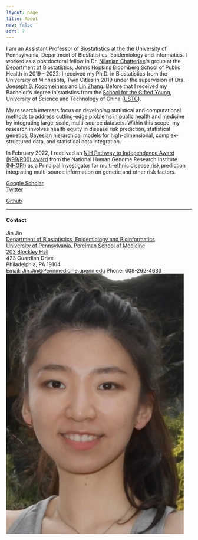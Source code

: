 ```yaml
---
layout: page
title: About
nav: false
sort: 7
---
```

  
I am an Assistant Professor of Biostatistics at the the University of Pennsylvania, Department of Biostatistics, Epidemiology and Informatics. I worked as a postdoctoral fellow in Dr. [Nilanjan Chatterjee](https://nilanjanchatterjee.org/)'s group at the [Department of Biostatistics](https://www.jhsph.edu/departments/biostatistics/), Johns Hopkins Bloomberg School of Public Health in 2019 - 2022. I received my Ph.D. in Biostatistics from the University of Minnesota, Twin Cities in 2019 under the supervision of Drs. [Joeseph S. Koopmeiners](https://directory.sph.umn.edu/bio/sph-a-z/joseph-koopmeiners) and [Lin Zhang](https://directory.sph.umn.edu/bio/sph-a-z/lin-zhang). Before that I received my Bachelor's degree in statistics from the [School for the Gifted Young](https://en.scgy.ustc.edu.cn/), University of Science and Technology of China ([USTC](https://en.ustc.edu.cn/)).

My research interests focus on developing statistical and computational methods to address cutting-edge problems in public health and medicine by integrating large-scale, multi-source datasets. Within this scope, my research involves health equity in disease risk prediction, statistical genetics, Bayesian hierarchical models for high-dimensional, complex-structured data, and statistical data integration.

In February 2022, I received an [NIH Pathway to Independence Award (K99/R00) award](https://reporter.nih.gov/search/5u7x8jpqxUSznDKcHnIqSw/project-details/10349828) from the National Human Genome Research Institute ([NHGRI](https://www.genome.gov/)) as a Principal Investigator for multi-ethnic disease risk prediction integrating multi-source information on genetic and other risk factors. <br /> 


[Google Scholar](https://scholar.google.com/citations?user=yMMz4BMAAAAJ&hl=en)<br/>
[Twitter](https://twitter.com/Jin_10ustc)<br/>
<!-- [impactstory](https://impactstory.org/u/0000-0002-4914-6671)<br/> -->
[Github](https://github.com/Jin93)<br/>


---
  
  <div class="container">
  <h4><a name="contact"></a>Contact</h4>
  
  <div class="row-fluid">
  <div class="span5">
  Jin Jin<br/>
  <a href="https://www.dbei.med.upenn.edu/">Department of Biostatistics, Epidemiology and Bioinformatics</a><br/>
  <a href="https://www.med.upenn.edu/">University of Pennsylvania, Perelman School of Medicine</a><br/>
  <a href="https://www.facilities.upenn.edu/maps/locations/blockley-hall">203 Blockley Hall</a><br/>
  423 Guardian Drive<br/>
  Philadelphia, PA 19104<br/>
  
  
  <div id="hide_email">
  Email: <a href = "mailto: Jin.Jin@Pennmedicine.upenn.edu">Jin.Jin@Pennmedicine.upenn.edu</a>
  Phone: 608-262-4633
            </div>
        </div>

  <div class="span2">
        <a href="../assets/img/Jin2023.jpeg">
            <img src="../assets/img/Jin2023.jpeg"
                  title="Jin Jin" alt="Jin Jin"/></a>
        </div>
    </div>
</div>
